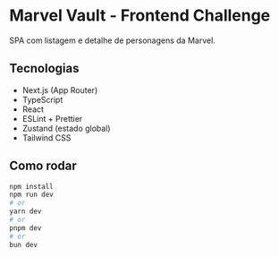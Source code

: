 # Marvel Vault - Frontend Challenge

SPA com listagem e detalhe de personagens da Marvel.

## Tecnologias
- Next.js (App Router)
- TypeScript
- React
- ESLint + Prettier
- Zustand (estado global)
- Tailwind CSS

## Como rodar

```bash
npm install
npm run dev
# or
yarn dev
# or
pnpm dev
# or
bun dev
```
